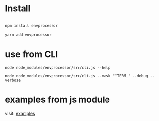 # Install

```bash

npm install envprocessor

yarn add envprocessor

```

# use from CLI

```
node node_modules/envprocessor/src/cli.js --help

node node_modules/envprocessor/src/cli.js --mask "^TERM_" --debug --verbose

```

# examples from js module

visit: [examples](examples)
